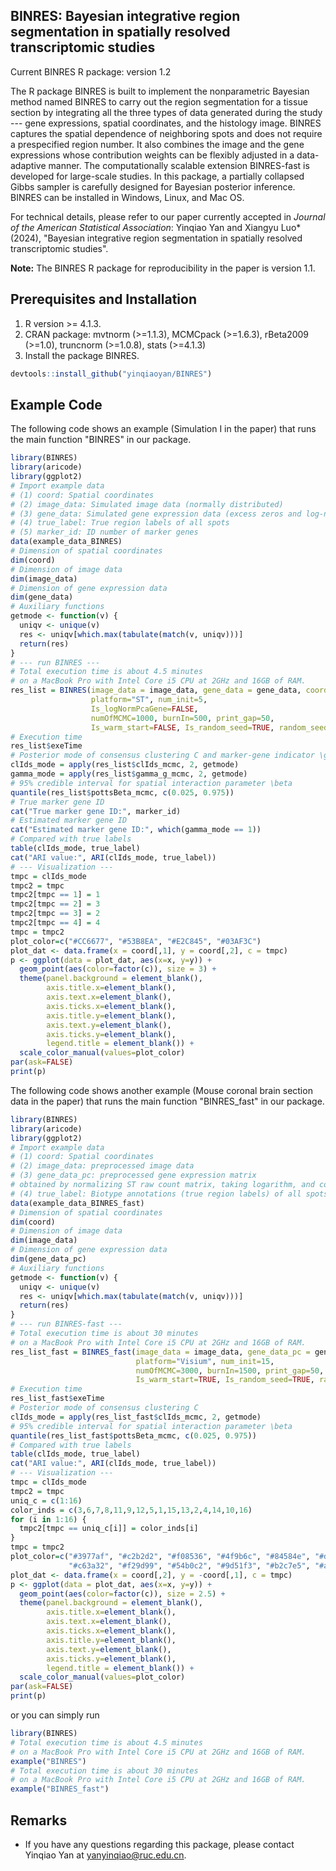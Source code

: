 ## BINRES: Bayesian integrative region segmentation in spatially resolved transcriptomic studies

Current BINRES R package: version 1.2 

The R package BINRES is built to implement the nonparametric Bayesian method named BINRES to carry out the region segmentation for a tissue section by integrating all the three types of data generated during the study --- gene expressions, spatial coordinates, and the histology image. BINRES captures the spatial dependence of neighboring spots and does not require a prespecified region number. It also combines the image and the gene expressions whose contribution weights can be flexibly adjusted in a data-adaptive manner. The computationally scalable extension BINRES-fast is developed for large-scale studies. In this package, a partially collapsed Gibbs sampler is carefully designed for Bayesian posterior inference. BINRES can be installed in Windows, Linux, and Mac OS.

For technical details, please refer to our paper currently accepted in *Journal of the American Statistical Association*: Yinqiao Yan and Xiangyu Luo* (2024), "Bayesian integrative region segmentation in spatially resolved transcriptomic studies".

**Note:** The BINRES R package for reproducibility in the paper is version 1.1.



## Prerequisites and Installation

1. R version >= 4.1.3.
2. CRAN package: mvtnorm (>=1.1.3), MCMCpack (>=1.6.3), rBeta2009 (>=1.0), truncnorm (>=1.0.8), stats (>=4.1.3)
3. Install the package BINRES.

```R
devtools::install_github("yinqiaoyan/BINRES")
```

## Example Code

The following code shows an example (Simulation I in the paper) that runs the main function "BINRES" in our package.

```R
library(BINRES)
library(aricode)
library(ggplot2)
# Import example data
# (1) coord: Spatial coordinates
# (2) image_data: Simulated image data (normally distributed)
# (3) gene_data: Simulated gene expression data (excess zeros and log-normally distributed)
# (4) true_label: True region labels of all spots
# (5) marker_id: ID number of marker genes
data(example_data_BINRES)
# Dimension of spatial coordinates
dim(coord)
# Dimension of image data
dim(image_data)
# Dimension of gene expression data
dim(gene_data)
# Auxiliary functions
getmode <- function(v) {
  uniqv <- unique(v)
  res <- uniqv[which.max(tabulate(match(v, uniqv)))]
  return(res)
}
# --- run BINRES ---
# Total execution time is about 4.5 minutes
# on a MacBook Pro with Intel Core i5 CPU at 2GHz and 16GB of RAM.
res_list = BINRES(image_data = image_data, gene_data = gene_data, coord = coord,
                  platform="ST", num_init=5,
                  Is_logNormPcaGene=FALSE,
                  numOfMCMC=1000, burnIn=500, print_gap=50,
                  Is_warm_start=FALSE, Is_random_seed=TRUE, random_seed=30)
# Execution time
res_list$exeTime
# Posterior mode of consensus clustering C and marker-gene indicator \gamma
clIds_mode = apply(res_list$clIds_mcmc, 2, getmode)
gamma_mode = apply(res_list$gamma_g_mcmc, 2, getmode)
# 95% credible interval for spatial interaction parameter \beta
quantile(res_list$pottsBeta_mcmc, c(0.025, 0.975))
# True marker gene ID
cat("True marker gene ID:", marker_id)
# Estimated marker gene ID
cat("Estimated marker gene ID:", which(gamma_mode == 1))
# Compared with true labels
table(clIds_mode, true_label)
cat("ARI value:", ARI(clIds_mode, true_label))
# --- Visualization ---
tmpc = clIds_mode
tmpc2 = tmpc
tmpc2[tmpc == 1] = 1
tmpc2[tmpc == 2] = 3
tmpc2[tmpc == 3] = 2
tmpc2[tmpc == 4] = 4
tmpc = tmpc2
plot_color=c("#CC6677", "#53B8EA", "#E2C845", "#03AF3C")
plot_dat <- data.frame(x = coord[,1], y = coord[,2], c = tmpc)
p <- ggplot(data = plot_dat, aes(x=x, y=y)) +
  geom_point(aes(color=factor(c)), size = 3) +
  theme(panel.background = element_blank(),
        axis.title.x=element_blank(),
        axis.text.x=element_blank(),
        axis.ticks.x=element_blank(),
        axis.title.y=element_blank(),
        axis.text.y=element_blank(),
        axis.ticks.y=element_blank(),
        legend.title = element_blank()) +
  scale_color_manual(values=plot_color)
par(ask=FALSE)
print(p)
```

The following code shows another example (Mouse coronal brain section data in the paper) that runs the main function "BINRES_fast" in our package.

```R
library(BINRES)
library(aricode)
library(ggplot2)
# Import example data
# (1) coord: Spatial coordinates
# (2) image_data: preprocessed image data
# (3) gene_data_pc: preprocessed gene expression matrix
# obtained by normalizing ST raw count matrix, taking logarithm, and conducting PCA
# (4) true_label: Biotype annotations (true region labels) of all spots
data(example_data_BINRES_fast)
# Dimension of spatial coordinates
dim(coord)
# Dimension of image data
dim(image_data)
# Dimension of gene expression data
dim(gene_data_pc)
# Auxiliary functions
getmode <- function(v) {
  uniqv <- unique(v)
  res <- uniqv[which.max(tabulate(match(v, uniqv)))]
  return(res)
}
# --- run BINRES-fast ---
# Total execution time is about 30 minutes
# on a MacBook Pro with Intel Core i5 CPU at 2GHz and 16GB of RAM.
res_list_fast = BINRES_fast(image_data = image_data, gene_data_pc = gene_data_pc, coord = coord,
                            platform="Visium", num_init=15,
                            numOfMCMC=3000, burnIn=1500, print_gap=50,
                            Is_warm_start=TRUE, Is_random_seed=TRUE, random_seed=78)
# Execution time
res_list_fast$exeTime
# Posterior mode of consensus clustering C
clIds_mode = apply(res_list_fast$clIds_mcmc, 2, getmode)
# 95% credible interval for spatial interaction parameter \beta
quantile(res_list_fast$pottsBeta_mcmc, c(0.025, 0.975))
# Compared with true labels
table(clIds_mode, true_label)
cat("ARI value:", ARI(clIds_mode, true_label))
# --- Visualization ---
tmpc = clIds_mode
tmpc2 = tmpc
uniq_c = c(1:16)
color_inds = c(3,6,7,8,11,9,12,5,1,15,13,2,4,14,10,16)
for (i in 1:16) {
  tmpc2[tmpc == uniq_c[i]] = color_inds[i]
}
tmpc = tmpc2
plot_color=c("#3977af", "#c2b2d2", "#f08536", "#4f9b6c", "#84584e", "#d57fbe", "#b6bc6d", "#be9e96",
             "#c63a32", "#f29d99", "#54b0c2", "#9d51f3", "#b2c7e5", "#a8dc93", "#f6bd82", "#A3A500")
plot_dat <- data.frame(x = coord[,2], y = -coord[,1], c = tmpc)
p <- ggplot(data = plot_dat, aes(x=x, y=y)) +
  geom_point(aes(color=factor(c)), size = 2.5) +
  theme(panel.background = element_blank(),
        axis.title.x=element_blank(),
        axis.text.x=element_blank(),
        axis.ticks.x=element_blank(),
        axis.title.y=element_blank(),
        axis.text.y=element_blank(),
        axis.ticks.y=element_blank(),
        legend.title = element_blank()) +
  scale_color_manual(values=plot_color)
par(ask=FALSE)
print(p)
```

or you can simply run

```R
library(BINRES)
# Total execution time is about 4.5 minutes
# on a MacBook Pro with Intel Core i5 CPU at 2GHz and 16GB of RAM.
example("BINRES")
# Total execution time is about 30 minutes
# on a MacBook Pro with Intel Core i5 CPU at 2GHz and 16GB of RAM.
example("BINRES_fast")
```

## Remarks

- If you have any questions regarding this package, please contact Yinqiao Yan at [yanyinqiao@ruc.edu.cn](mailto:yanyinqiao@ruc.edu.cn).